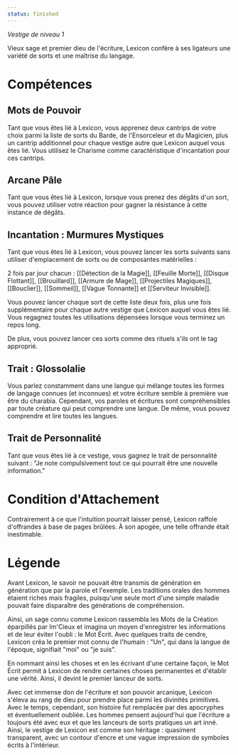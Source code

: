 ```yaml
---
status: finished
---
```

*Vestige de niveau 1*

Vieux sage et premier dieu de l'écriture, Lexicon confère à ses ligateurs une variété de sorts et une maîtrise du langage.

# Compétences

## Mots de Pouvoir
Tant que vous êtes lié à Lexicon, vous apprenez deux cantrips de votre choix parmi la liste de sorts du Barde, de l'Ensorceleur et du Magicien, plus un cantrip additionnel pour chaque vestige autre que Lexicon auquel vous êtes lié. Vous utilisez le Charisme comme caractéristique d'incantation pour ces cantrips.

## Arcane Pâle
Tant que vous êtes lié à Lexicon, lorsque vous prenez des dégâts d'un sort, vous pouvez utiliser votre réaction pour gagner la résistance à cette instance de dégâts.

## Incantation : Murmures Mystiques
Tant que vous êtes lié à Lexicon, vous pouvez lancer les sorts suivants sans utiliser d'emplacement de sorts ou de composantes matérielles : 

2 fois par jour chacun : [[Détection de la Magie]], [[Feuille Morte]], [[Disque Flottant]], [[Brouillard]], [[Armure de Mage]], [[Projectiles Magiques]], [[Bouclier]], [[Sommeil]], [[Vague Tonnante]] et [[Serviteur Invisible]].

Vous pouvez lancer chaque sort de cette liste deux fois, plus une fois supplémentaire pour chaque autre vestige que Lexicon auquel vous êtes lié. Vous regagnez toutes les utilisations dépensées lorsque vous terminez un repos long.

De plus, vous pouvez lancer ces sorts comme des rituels s'ils ont le tag approprié.

## Trait : Glossolalie
Vous parlez constamment dans une langue qui mélange toutes les formes de langage connues (et inconnues) et votre écriture semble à première vue être du charabia. Cependant, vos paroles et écritures sont compréhensibles par toute créature qui peut comprendre une langue. De même, vous pouvez comprendre et lire toutes les langues.

## Trait de Personnalité
Tant que vous êtes lié à ce vestige, vous gagnez le trait de personnalité suivant : "Je note compulsivement tout ce qui pourrait être une nouvelle information."

# Condition d'Attachement
Contrairement à ce que l'intuition pourrait laisser pensé, Lexicon raffole d'offrandes à base de pages brûlées. À son apogée, une telle offrande était inestimable.

# Légende
Avant Lexicon, le savoir ne pouvait être transmis de génération en génération que par la parole et l'exemple. Les traditions orales des hommes étaient riches mais fragiles, puisqu'une seule mort d'une simple maladie pouvait faire disparaître des générations de compréhension.

Ainsi, un sage connu comme Lexicon rassembla les Mots de la Création éparpillés par Im'Cieux et imagina un moyen d'enregistrer les informations et de leur éviter l'oubli : le Mot Écrit. Avec quelques traits de cendre, Lexicon créa le premier mot connu de l'humain : "Un", qui dans la langue de l'époque, signifiait "moi" ou "je suis".

En nommant ainsi les choses et en les écrivant d'une certaine façon, le Mot Écrit permit à Lexicon de rendre certaines choses permanentes et d'établir une vérité. Ainsi, il devint le premier lanceur de sorts.

Avec cet immense don de l'écriture et son pouvoir arcanique, Lexicon s'éleva au rang de dieu pour prendre place parmi les divinités primitives. Avec le temps, cependant, son histoire fut remplacée par des apocryphes et éventuellement oubliée. Les hommes pensent aujourd'hui que l'écriture a toujours été avec eux et que les lanceurs de sorts pratiques un art inné. Ainsi, le vestige de Lexicon est comme son héritage : quasiment transparent, avec un contour d'encre et une vague impression de symboles écrits à l'intérieur.
